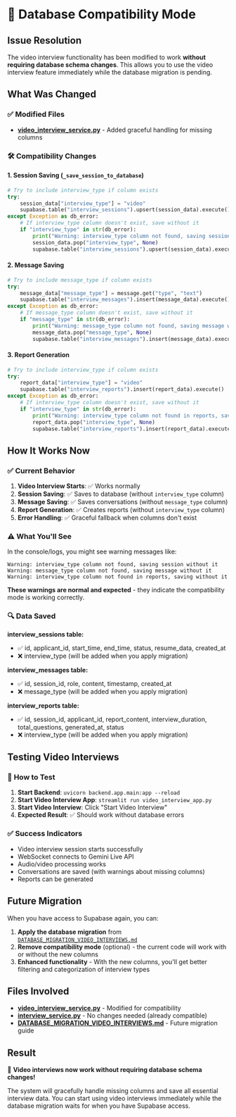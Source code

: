 # 🔄 Database Compatibility Mode

## Issue Resolution
The video interview functionality has been modified to work **without requiring database schema changes**. This allows you to use the video interview feature immediately while the database migration is pending.

## What Was Changed

### ✅ Modified Files
- **[video_interview_service.py](file://c:\Users\Anjal\SRA\backend\app\services\video_interview_service.py)** - Added graceful handling for missing columns

### 🛠️ Compatibility Changes

#### 1. Session Saving (`_save_session_to_database`)
```python
# Try to include interview_type if column exists
try:
    session_data["interview_type"] = "video"
    supabase.table("interview_sessions").upsert(session_data).execute()
except Exception as db_error:
    # If interview_type column doesn't exist, save without it
    if "interview_type" in str(db_error):
        print("Warning: interview_type column not found, saving session without it")
        session_data.pop("interview_type", None)
        supabase.table("interview_sessions").upsert(session_data).execute()
```

#### 2. Message Saving
```python
# Try to include message_type if column exists
try:
    message_data["message_type"] = message.get("type", "text")
    supabase.table("interview_messages").insert(message_data).execute()
except Exception as db_error:
    # If message_type column doesn't exist, save without it
    if "message_type" in str(db_error):
        print("Warning: message_type column not found, saving message without it")
        message_data.pop("message_type", None)
        supabase.table("interview_messages").insert(message_data).execute()
```

#### 3. Report Generation
```python
# Try to include interview_type if column exists
try:
    report_data["interview_type"] = "video"
    supabase.table("interview_reports").insert(report_data).execute()
except Exception as db_error:
    # If interview_type column doesn't exist, save without it
    if "interview_type" in str(db_error):
        print("Warning: interview_type column not found in reports, saving without it")
        report_data.pop("interview_type", None)
        supabase.table("interview_reports").insert(report_data).execute()
```

## How It Works Now

### ✅ **Current Behavior**
1. **Video Interview Starts**: ✅ Works normally
2. **Session Saving**: ✅ Saves to database (without `interview_type` column)
3. **Message Saving**: ✅ Saves conversations (without `message_type` column)  
4. **Report Generation**: ✅ Creates reports (without `interview_type` column)
5. **Error Handling**: ✅ Graceful fallback when columns don't exist

### ⚠️ **What You'll See**
In the console/logs, you might see warning messages like:
```
Warning: interview_type column not found, saving session without it
Warning: message_type column not found, saving message without it
Warning: interview_type column not found in reports, saving without it
```

**These warnings are normal and expected** - they indicate the compatibility mode is working correctly.

### 🔍 **Data Saved**
**interview_sessions table:**
- ✅ id, applicant_id, start_time, end_time, status, resume_data, created_at
- ❌ interview_type (will be added when you apply migration)

**interview_messages table:**
- ✅ id, session_id, role, content, timestamp, created_at
- ❌ message_type (will be added when you apply migration)

**interview_reports table:**
- ✅ id, session_id, applicant_id, report_content, interview_duration, total_questions, generated_at, status
- ❌ interview_type (will be added when you apply migration)

## Testing Video Interviews

### 🚀 **How to Test**
1. **Start Backend**: `uvicorn backend.app.main:app --reload`
2. **Start Video Interview App**: `streamlit run video_interview_app.py`
3. **Start Video Interview**: Click "Start Video Interview"
4. **Expected Result**: ✅ Should work without database errors

### ✅ **Success Indicators**
- Video interview session starts successfully
- WebSocket connects to Gemini Live API
- Audio/video processing works
- Conversations are saved (with warnings about missing columns)
- Reports can be generated

## Future Migration

When you have access to Supabase again, you can:

1. **Apply the database migration** from [`DATABASE_MIGRATION_VIDEO_INTERVIEWS.md`](file://c:\Users\Anjal\SRA\DATABASE_MIGRATION_VIDEO_INTERVIEWS.md)
2. **Remove compatibility mode** (optional) - the current code will work with or without the new columns
3. **Enhanced functionality** - With the new columns, you'll get better filtering and categorization of interview types

## Files Involved

- **[video_interview_service.py](file://c:\Users\Anjal\SRA\backend\app\services\video_interview_service.py)** - Modified for compatibility
- **[interview_service.py](file://c:\Users\Anjal\SRA\backend\app\services\interview_service.py)** - No changes needed (already compatible)
- **[DATABASE_MIGRATION_VIDEO_INTERVIEWS.md](file://c:\Users\Anjal\SRA\DATABASE_MIGRATION_VIDEO_INTERVIEWS.md)** - Future migration guide

## Result

🎉 **Video interviews now work without requiring database schema changes!**

The system will gracefully handle missing columns and save all essential interview data. You can start using video interviews immediately while the database migration waits for when you have Supabase access.